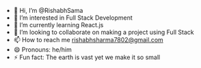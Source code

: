 - 👋 Hi, I’m @RishabhSama
- 👀 I’m interested in Full Stack Development
- 🌱 I’m currently learning React.js
- 💞️ I’m looking to collaborate on making a project using Full Stack 
- 📫 How to reach me rishabhsharma7802@gmail.com
- 😄 Pronouns: he/him
- ⚡ Fun fact: The earth is vast yet we make it so small

<!---
RishabhSama/RishabhSama is a ✨ special ✨ repository because its `README.md` (this file) appears on your GitHub profile.
You can click the Preview link to take a look at your changes.
--->
